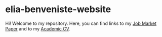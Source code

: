 # elia-benveniste-website

Hi! Welcome to my repository. Here, you can find links to my [Job Market Paper](https://eliabenv.github.io/elia-benveniste-website/benveniste_jmp.pdf) and to my [Academic CV](https://eliabenv.github.io/elia-benveniste-website/elia_benveniste_cv_academic.pdf).
